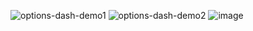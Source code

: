 ![options-dash-demo1](https://github.com/user-attachments/assets/6402f142-dea6-4513-84da-87eee05c72ca)
![options-dash-demo2](https://github.com/user-attachments/assets/7cf80dc4-bf3d-4d79-8d32-a09625368b1e)
![image](https://github.com/user-attachments/assets/fb744771-cd26-4280-9243-64db7f8ac25c)
